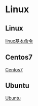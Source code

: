 # Linux

## Linux

[linux基本命令](./Linux.md)

## Centos7

[Centos7](./Centos7.md)

## Ubuntu

[Ubuntu](./Ubuntu.md)


